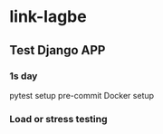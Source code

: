# link-lagbe

## Test Django APP

### 1s day
pytest
setup pre-commit
Docker setup

### Load or stress testing

